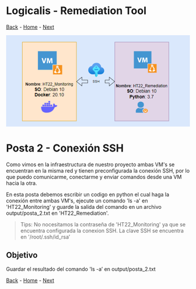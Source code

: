 # Logicalis - Remediation Tool

[Back](P1.md) - [Home](../README.md) - [Next](P3.md)

<p align="center">
  <img src="Infra.png" alt="Infraestructura Hackathon"/>
</p>

# Posta 2 - Conexión SSH
Como vimos en la infraestructura de nuestro proyecto ambas VM's se encuentran en la misma red y tienen preconfigurada la conexión SSH, por lo que puedo comunicarme, conectarme y enviar comandos desde una VM hacia la otra.

En esta posta debemos escribir un codigo en python el cual haga la conexión entre ambas VM's, ejecute un comando 'ls -a' en 'HT22_Monitoring' y guarde la salida del comando en un archivo output/posta_2.txt en 'HT22_Remediation'.

> Tips: No nocesitamos la contraseña de 'HT22_Monitoring' ya que se encuentra configurada la conexion SSH. La clave SSH se encuentra en '/root/.ssh/id_rsa’

## Objetivo
Guardar el resultado del comando 'ls -a’ en output/posta_2.txt


[Back](P1.md) - [Home](../README.md) - [Next](P3.md)
